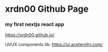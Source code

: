 # xrdn00 Github Page

### my first nextjs react app
https://xrdn00.github.io/

UI/UX components lib: https://ui.aceternity.com/